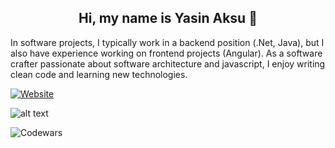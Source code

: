<h2 align="center">Hi, my name is Yasin Aksu 👋</h2> 

In software projects, I typically work in a backend position (.Net, Java), but I also have experience working on frontend projects (Angular). As a software crafter passionate about software architecture and javascript, I enjoy writing clean code and learning new technologies.

[![Website](https://img.shields.io/static/v1?label=linkedin&logo=linkedin&labelColor=0077ee&style=for-the-badge&message=let%27s%20connect)](https://www.linkedin.com/in/yasinaksu/) 

![alt text](https://www.codewars.com/users/yasinaksu/badges/large)

![Codewars](https://github.r2v.ch/codewars?user=yasinaksu&stroke=%23BB432C)


<!--
**yasinaksu/yasinaksu** is a ✨ _special_ ✨ repository because its `README.md` (this file) appears on your GitHub profile.

Here are some ideas to get you started:

- 🔭 I’m currently working on ...
- 🌱 I’m currently learning ...
- 👯 I’m looking to collaborate on ...
- 🤔 I’m looking for help with ...
- 💬 Ask me about ...
- 📫 How to reach me: ...
- 😄 Pronouns: ...
- ⚡ Fun fact: ...
-->

